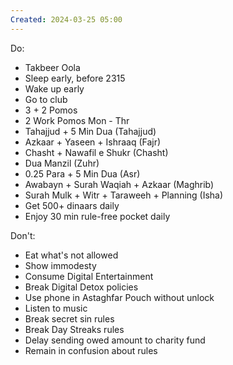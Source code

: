 ```yaml
---
Created: 2024-03-25 05:00
---
```

Do:
- Takbeer Oola
- Sleep early, before 2315
- Wake up early
- Go to club
- 3 + 2 Pomos
- 2 Work Pomos Mon - Thr
- Tahajjud + 5 Min Dua (Tahajjud)
- Azkaar + Yaseen + Ishraaq (Fajr)
- Chasht + Nawafil e Shukr (Chasht)
- Dua Manzil (Zuhr)
- 0.25 Para + 5 Min Dua (Asr)
- Awabayn + Surah Waqiah + Azkaar (Maghrib)
- Surah Mulk + Witr + Taraweeh + Planning (Isha)
- Get 500+ dinaars daily
- Enjoy 30 min rule-free pocket daily

Don't:
- Eat what's not allowed
- Show immodesty
- Consume Digital Entertainment
- Break Digital Detox policies
- Use phone in Astaghfar Pouch without unlock
- Listen to music
- Break secret sin rules
- Break Day Streaks rules
- Delay sending owed amount to charity fund
- Remain in confusion about rules